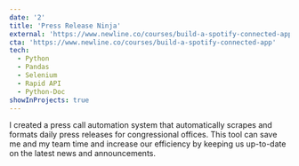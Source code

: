 ```yaml
---
date: '2'
title: 'Press Release Ninja'
external: 'https://www.newline.co/courses/build-a-spotify-connected-app'
cta: 'https://www.newline.co/courses/build-a-spotify-connected-app'
tech:
  - Python
  - Pandas
  - Selenium
  - Rapid API
  - Python-Doc
showInProjects: true
---
```


I created a press call automation system that automatically scrapes and formats daily press releases for congressional offices. This tool can save me and my team time and increase our efficiency by keeping us up-to-date on the latest news and announcements.
